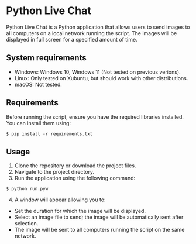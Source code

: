 # Python Live Chat
Python Live Chat is a Python application that allows users to send images to all computers on a local network running the script. The images will be displayed in full screen for a specified amount of time.

## System requirements
* Windows: Windows 10, Windows 11 (Not tested on previous verions).
* Linux: Only tested on Xubuntu, but should work with other distributions.
* macOS: Not tested.

## Requirements
Before running the script, ensure you have the required libraries installed. You can install them using:
```
$ pip install -r requirements.txt
```

## Usage
1. Clone the repository or download the project files.
2. Navigate to the project directory.
3. Run the application using the following command:
```
$ python run.pyw
```
4. A window will appear allowing you to:
* Set the duration for which the image will be displayed.
* Select an image file to send; the image will be automatically sent after selection.
* The image will be sent to all computers running the script on the same network.
